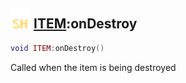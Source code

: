 ## <img src="../../.gitbook/assets/shared.png" width="32" height="32" /> [ITEM](../item/README.md):onDestroy

```lua
void ITEM:onDestroy()
```

Called when the item is being destroyed<br>

